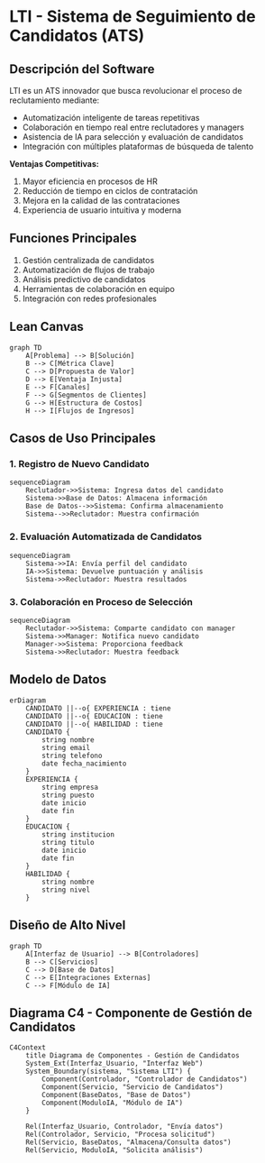 # LTI - Sistema de Seguimiento de Candidatos (ATS)

## Descripción del Software
LTI es un ATS innovador que busca revolucionar el proceso de reclutamiento mediante:
- Automatización inteligente de tareas repetitivas
- Colaboración en tiempo real entre reclutadores y managers
- Asistencia de IA para selección y evaluación de candidatos
- Integración con múltiples plataformas de búsqueda de talento

**Ventajas Competitivas:**
1. Mayor eficiencia en procesos de HR
2. Reducción de tiempo en ciclos de contratación
3. Mejora en la calidad de las contrataciones
4. Experiencia de usuario intuitiva y moderna

## Funciones Principales
1. Gestión centralizada de candidatos
2. Automatización de flujos de trabajo
3. Análisis predictivo de candidatos
4. Herramientas de colaboración en equipo
5. Integración con redes profesionales

## Lean Canvas
```mermaid
graph TD
    A[Problema] --> B[Solución]
    B --> C[Métrica Clave]
    C --> D[Propuesta de Valor]
    D --> E[Ventaja Injusta]
    E --> F[Canales]
    F --> G[Segmentos de Clientes]
    G --> H[Estructura de Costos]
    H --> I[Flujos de Ingresos]
```

## Casos de Uso Principales

### 1. Registro de Nuevo Candidato
```mermaid
sequenceDiagram
    Reclutador->>Sistema: Ingresa datos del candidato
    Sistema->>Base de Datos: Almacena información
    Base de Datos-->>Sistema: Confirma almacenamiento
    Sistema-->>Reclutador: Muestra confirmación
```

### 2. Evaluación Automatizada de Candidatos
```mermaid
sequenceDiagram
    Sistema->>IA: Envía perfil del candidato
    IA->>Sistema: Devuelve puntuación y análisis
    Sistema->>Reclutador: Muestra resultados
```

### 3. Colaboración en Proceso de Selección
```mermaid
sequenceDiagram
    Reclutador->>Sistema: Comparte candidato con manager
    Sistema->>Manager: Notifica nuevo candidato
    Manager->>Sistema: Proporciona feedback
    Sistema->>Reclutador: Muestra feedback
```

## Modelo de Datos
```mermaid
erDiagram
    CANDIDATO ||--o{ EXPERIENCIA : tiene
    CANDIDATO ||--o{ EDUCACION : tiene
    CANDIDATO ||--o{ HABILIDAD : tiene
    CANDIDATO {
        string nombre
        string email
        string telefono
        date fecha_nacimiento
    }
    EXPERIENCIA {
        string empresa
        string puesto
        date inicio
        date fin
    }
    EDUCACION {
        string institucion
        string titulo
        date inicio
        date fin
    }
    HABILIDAD {
        string nombre
        string nivel
    }
```

## Diseño de Alto Nivel
```mermaid
graph TD
    A[Interfaz de Usuario] --> B[Controladores]
    B --> C[Servicios]
    C --> D[Base de Datos]
    C --> E[Integraciones Externas]
    C --> F[Módulo de IA]
```

## Diagrama C4 - Componente de Gestión de Candidatos
```mermaid
C4Context
    title Diagrama de Componentes - Gestión de Candidatos
    System_Ext(Interfaz_Usuario, "Interfaz Web")
    System_Boundary(sistema, "Sistema LTI") {
        Component(Controlador, "Controlador de Candidatos")
        Component(Servicio, "Servicio de Candidatos")
        Component(BaseDatos, "Base de Datos")
        Component(ModuloIA, "Módulo de IA")
    }

    Rel(Interfaz_Usuario, Controlador, "Envía datos")
    Rel(Controlador, Servicio, "Procesa solicitud")
    Rel(Servicio, BaseDatos, "Almacena/Consulta datos")
    Rel(Servicio, ModuloIA, "Solicita análisis")
```